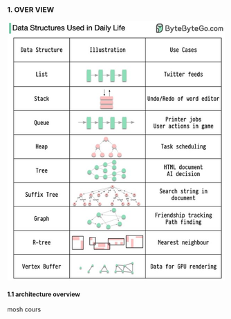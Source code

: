 ### 1. OVER VIEW

![image info](./../img/courses/datastructure/Picture1.jpg)

#### 1.1 architecture overview

mosh cours
